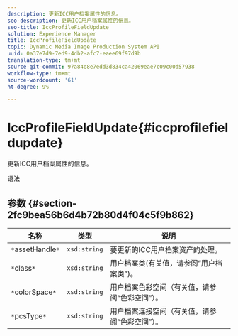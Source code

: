 ```yaml
---
description: 更新ICC用户档案属性的信息。
seo-description: 更新ICC用户档案属性的信息。
seo-title: IccProfileFieldUpdate
solution: Experience Manager
title: IccProfileFieldUpdate
topic: Dynamic Media Image Production System API
uuid: 0a37e7d9-7ed9-4db2-afc7-eaee69f97d9b
translation-type: tm+mt
source-git-commit: 97a84e8e7edd3d834ca42069eae7c09c00d57938
workflow-type: tm+mt
source-wordcount: '61'
ht-degree: 9%

---
```



# IccProfileFieldUpdate{#iccprofilefieldupdate}

更新ICC用户档案属性的信息。

语法

## 参数 {#section-2fc9bea56b6d4b72b80d4f04c5f9b862}

| 名称 | 类型 | 说明 |
|---|---|---|
| `*`assetHandle`*` | `xsd:string` | 要更新的ICC用户档案资产的处理。 |
| `*`class`*` | `xsd:string` | 用户档案类(有关值，请参阅“用户档案类”)。 |
| `*`colorSpace`*` | `xsd:string` | 用户档案色彩空间（有关值，请参阅“色彩空间”）。 |
| `*`pcsType`*` | `xsd:string` | 用户档案连接空间（有关值，请参阅“色彩空间”）。 |

